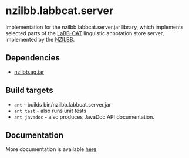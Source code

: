 # nzilbb.labbcat.server

Implementation for the nzilbb.labbcat.server.jar library, which implements selected parts
of the [LaBB-CAT](https://labbcat.canterbury.ac.nz) linguistic annotation store server,
implemented by the [NZILBB](http://www.nzilbb.canterbury.ac.nz).

## Dependencies

- [nzilbb.ag.jar](https://github.com/nzilbb/ag)

## Build targets

- `ant` - builds bin/nzilbb.labbcat.server.jar
- `ant test` - also runs unit tests
- `ant javadoc` - also produces JavaDoc API documentation.

## Documentation

More documentation is available [here](https://nzilbb.github.io/labbcat-server/)